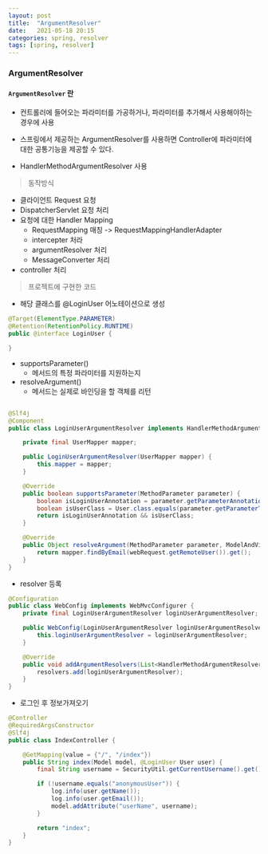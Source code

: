 ```yaml
---
layout: post
title:  "ArgumentResolver"
date:   2021-05-18 20:15
categories: spring, resolver
tags: [spring, resolver]
---
```


### ArgumentResolver

#### `ArgumentResolver` 란
- 컨트롤러에 들어오는 파라미터를 가공하거나, 파라미터를 추가해서 사용해야하는 경우에 사용

- 스프링에서 제공하는 ArgumentResolver를 사용하면 Controller에 파라미터에 대한 공통기능을 제공할 수 있다.

- HandlerMethodArgumentResolver 사용


> 동작방식
- 클라이언트 Request 요청
- DispatcherServlet 요청 처리
- 요청에 대한 Handler Mapping
    - RequestMapping 매칭 -> RequestMappingHandlerAdapter
    - intercepter 처라
    - argumentResolver 처리
    - MessageConverter 처리
- controller 처리 

> 프로젝트에 구현한 코드
- 해당 클래스를 @LoginUser 어노테이션으로 생성

```java
@Target(ElementType.PARAMETER)
@Retention(RetentionPolicy.RUNTIME)
public @interface LoginUser {

}

```

- supportsParameter()
    - 메서드의 특정 파라미터를 지원하는지
- resolveArgument()
    - 메서드는 실제로 바인딩을 할 객체를 리턴

```java

@Slf4j
@Component
public class LoginUserArgumentResolver implements HandlerMethodArgumentResolver {

    private final UserMapper mapper;

    public LoginUserArgumentResolver(UserMapper mapper) {
        this.mapper = mapper;
    }

    @Override
    public boolean supportsParameter(MethodParameter parameter) {
        boolean isLoginUserAnnotation = parameter.getParameterAnnotation(LoginUser.class) != null;
        boolean isUserClass = User.class.equals(parameter.getParameterType());
        return isLoginUserAnnotation && isUserClass;
    }

    @Override
    public Object resolveArgument(MethodParameter parameter, ModelAndViewContainer mavContainer, NativeWebRequest webRequest, WebDataBinderFactory binderFactory) throws Exception {
        return mapper.findByEmail(webRequest.getRemoteUser()).get();
    }
}

```

- resolver 등록

```java
@Configuration
public class WebConfig implements WebMvcConfigurer {
    private final LoginUserArgumentResolver loginUserArgumentResolver;

    public WebConfig(LoginUserArgumentResolver loginUserArgumentResolver) {
        this.loginUserArgumentResolver = loginUserArgumentResolver;
    }

    @Override
    public void addArgumentResolvers(List<HandlerMethodArgumentResolver> resolvers) {
        resolvers.add(loginUserArgumentResolver);
    }
}
```

- 로그인 후 정보가져오기
```java
@Controller
@RequiredArgsConstructor
@Slf4j
public class IndexController {

    @GetMapping(value = {"/", "/index"})
    public String index(Model model, @LoginUser User user) {
        final String username = SecurityUtil.getCurrentUsername().get();

        if (!username.equals("anonymousUser")) {
            log.info(user.getName());
            log.info(user.getEmail());
            model.addAttribute("userName", username);
        }

        return "index";
    }
}

```
